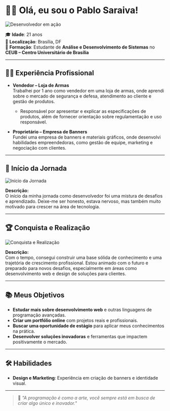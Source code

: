 # 👨‍💻 Olá, eu sou o **Pablo Saraiva**!

![Desenvolvedor em ação](https://media.giphy.com/media/qgQUggAC3Pfv687qPC/giphy.gif)

🎓 **Idade**: 21 anos  
📍 **Localização**: Brasília, DF  
💼 **Formação**: Estudante de **Análise e Desenvolvimento de Sistemas** no **CEUB – Centro Universitário de Brasília**

---

## 👨‍💼 Experiência Profissional

- **Vendedor – Loja de Armas**  
  Trabalhei por 1 ano como vendedor em uma loja de armas, onde aprendi sobre o mercado de segurança e defesa, atendimento ao cliente e gestão de produtos.  
  - Responsável por apresentar e explicar as especificações de produtos, além de fornecer orientação sobre regulamentação e uso responsável.
  
- **Proprietário – Empresa de Banners**  
  Fundei uma empresa de banners e materiais gráficos, onde desenvolvi habilidades empreendedoras, como gestão de equipe, marketing e negociação com clientes.

---

## 🚀 Início da Jornada

![Início da Jornada](https://media.giphy.com/media/3o7aD2saalBwwftBIY/giphy.gif)

**Descrição:**  
O início da minha jornada como desenvolvedor foi uma mistura de desafios e aprendizado. Deixe-me ser honesto, estava nervoso, mas também muito motivado para crescer na área de tecnologia.

---

## 🏆  Conquista e Realização

![Conquista e Realização](https://media.giphy.com/media/3o6Zt481isNVuQI1l6/giphy.gif)

**Descrição:**  
Com o tempo, consegui construir uma base sólida de conhecimento e uma trajetória de crescimento profissional. Estou animado com o futuro e preparado para novos desafios, especialmente em áreas como desenvolvimento web e design de soluções para clientes.

---

## 📚 Meus Objetivos

- **Estudar mais sobre desenvolvimento web** e outras linguagens de programação avançadas.  
- **Criar um portfólio online** com projetos reais e profissionais.  
- **Buscar uma oportunidade de estágio** para aplicar meus conhecimentos na prática.  
- **Desenvolver soluções inovadoras** e ferramentas que impactem positivamente o mercado.

---

## 🛠️ Habilidades
- **Design e Marketing**: Experiência em criação de banners e identidade visual.

---

> 🌱 *"A programação é como a arte, você sempre está em busca de criar algo único e inovador."*
